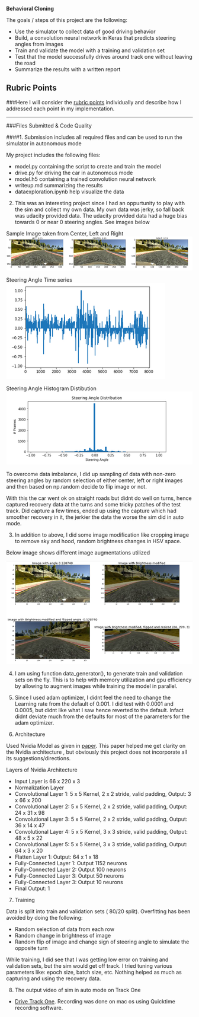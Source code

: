 **Behavioral Cloning** 

The goals / steps of this project are the following:
* Use the simulator to collect data of good driving behavior
* Build, a convolution neural network in Keras that predicts steering angles from images
* Train and validate the model with a training and validation set
* Test that the model successfully drives around track one without leaving the road
* Summarize the results with a written report


[//]: # (Image References)

[image1]: ./output_images/timeseries.jpg
[image2]: ./output_images/anglehistogram.jpg
[image3]: ./output_images/augmentedimage.jpg
[image4]: ./output_images/sampleimagecenterleftright.jpg

## Rubric Points
###Here I will consider the [rubric points](https://review.udacity.com/#!/rubrics/432/view) individually and describe how I addressed each point in my implementation.  

---
###Files Submitted & Code Quality

####1. Submission includes all required files and can be used to run the simulator in autonomous mode

My project includes the following files:
* model.py containing the script to create and train the model
* drive.py for driving the car in autonomous mode
* model.h5 containing a trained convolution neural network 
* writeup.md summarizing the results
* dataexploration.ipynb help visualize the data

2. This was an interesting project since I had an oppurtunity to play with the sim and collect my own data. My own data was jerky, so fall back was udacity provided data. The udacity provided data had a huge bias towards 0 or near 0 steering angles. See images below

Sample Image taken from Center, Left and Right
![alt text][image4]

Steering Angle Time series
![alt text][image1]

Steering Angle Histogram Distibution
![alt text][image2]

To overcome data imbalance, I did up sampling of data with non-zero steering angles by random selection of either center, left or right images and then based on np.random decide to flip image or not.

With this the car went ok on straight roads but didnt do well on turns, hence captured recovery data at the turns and some tricky patches of the test track. Did capture a few times, ended up using the capture which had smoother recovery in it, the jerkier the data the worse the sim did in auto mode.

3. In addition to above, I did some image modification like cropping image to remove sky and hood, random brightness changes in HSV space.

Below image shows different image augmentations utilized

![alt text][image3]


4. I am using function data_generator(), to generate train and validation sets on the fly. This is to help with memory utilization and gpu efficiency by allowing to augment images while training the model in parallel.

5. Since I used adam optimizer, I didnt feel the need to change the Learning rate from the default of 0.001. I did test with 0.0001 and 0.0005, but didnt like what I saw hence reverted to the default. Infact didnt deviate much from the defaults for most of the parameters for the adam optimizer. 

6. Architecture

Used Nvidia Model as given in [paper](http://images.nvidia.com/content/tegra/automotive/images/2016/solutions/pdf/end-to-end-dl-using-px.pdf).
This paper helped me get clarity on the Nvidia architecture , but obviously this project does not incorporate all its suggestions/directions.

Layers of Nvidia Architecture

- Input Layer is 66 x 220 x 3
- Normalization Layer
- Convolutional Layer 1: 5 x 5 Kernel, 2 x 2 stride, valid padding, Output: 3 x 66 x 200
- Convolutional Layer 2: 5 x 5 Kernel, 2 x 2 stride, valid padding, Output: 24 x 31 x 98
- Convolutional Layer 3: 5 x 5 Kernel, 2 x 2 stride, valid padding, Output: 36 x 14 x 47
- Convolutional Layer 4: 5 x 5 Kernel, 3 x 3 stride, valid padding, Output: 48 x 5 x 22
- Convolutional Layer 5: 5 x 5 Kernel, 3 x 3 stride, valid padding, Output: 64 x 3 x 20
- Flatten Layer 1: Output: 64 x 1 x 18
- Fully-Connected Layer 1: Output 1152 neurons
- Fully-Connected Layer 2: Output 100 neurons
- Fully-Connected Layer 3: Output 50 neurons
- Fully-Connected Layer 3: Output 10 neurons
- Final Output: 1

7. Training

Data is split into train and validation sets ( 80/20 split). Overfitting has been avoided by doing the following:

- Random selection of data from each row
- Random change in brightness of image
- Random flip of image and change sign of steering angle to simulate the opposite turn

While training, I did see that I was getting low error on training and validation sets, but the sim would get off track. I tried tuning various parameters like: epoch size, batch size, etc. Nothing helped as much as capturing and using the recovery data.

8. The output video of sim in auto mode on Track One

- [Drive Track One](https://youtu.be/R8C0DUNY4O8). Recording was done on mac os using Quicktime recording software.

